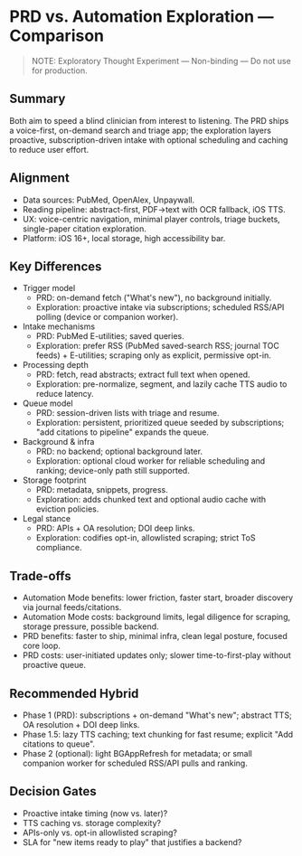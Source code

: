 # PRD vs. Automation Exploration — Comparison

> NOTE: Exploratory Thought Experiment — Non-binding — Do not use for production.

## Summary
Both aim to speed a blind clinician from interest to listening. The PRD ships a voice-first, on-demand search and triage app; the exploration layers proactive, subscription-driven intake with optional scheduling and caching to reduce user effort.

## Alignment
- Data sources: PubMed, OpenAlex, Unpaywall.
- Reading pipeline: abstract-first, PDF→text with OCR fallback, iOS TTS.
- UX: voice-centric navigation, minimal player controls, triage buckets, single-paper citation exploration.
- Platform: iOS 16+, local storage, high accessibility bar.

## Key Differences
- Trigger model
  - PRD: on-demand fetch ("What's new"), no background initially.
  - Exploration: proactive intake via subscriptions; scheduled RSS/API polling (device or companion worker).
- Intake mechanisms
  - PRD: PubMed E-utilities; saved queries.
  - Exploration: prefer RSS (PubMed saved-search RSS; journal TOC feeds) + E-utilities; scraping only as explicit, permissive opt-in.
- Processing depth
  - PRD: fetch, read abstracts; extract full text when opened.
  - Exploration: pre-normalize, segment, and lazily cache TTS audio to reduce latency.
- Queue model
  - PRD: session-driven lists with triage and resume.
  - Exploration: persistent, prioritized queue seeded by subscriptions; "add citations to pipeline" expands the queue.
- Background & infra
  - PRD: no backend; optional background later.
  - Exploration: optional cloud worker for reliable scheduling and ranking; device-only path still supported.
- Storage footprint
  - PRD: metadata, snippets, progress.
  - Exploration: adds chunked text and optional audio cache with eviction policies.
- Legal stance
  - PRD: APIs + OA resolution; DOI deep links.
  - Exploration: codifies opt-in, allowlisted scraping; strict ToS compliance.

## Trade-offs
- Automation Mode benefits: lower friction, faster start, broader discovery via journal feeds/citations.
- Automation Mode costs: background limits, legal diligence for scraping, storage pressure, possible backend.
- PRD benefits: faster to ship, minimal infra, clean legal posture, focused core loop.
- PRD costs: user-initiated updates only; slower time-to-first-play without proactive queue.

## Recommended Hybrid
- Phase 1 (PRD): subscriptions + on-demand "What's new"; abstract TTS; OA resolution + DOI deep links.
- Phase 1.5: lazy TTS caching; text chunking for fast resume; explicit "Add citations to queue".
- Phase 2 (optional): light BGAppRefresh for metadata; or small companion worker for scheduled RSS/API pulls and ranking.

## Decision Gates
- Proactive intake timing (now vs. later)?
- TTS caching vs. storage complexity?
- APIs-only vs. opt-in allowlisted scraping?
- SLA for "new items ready to play" that justifies a backend?

